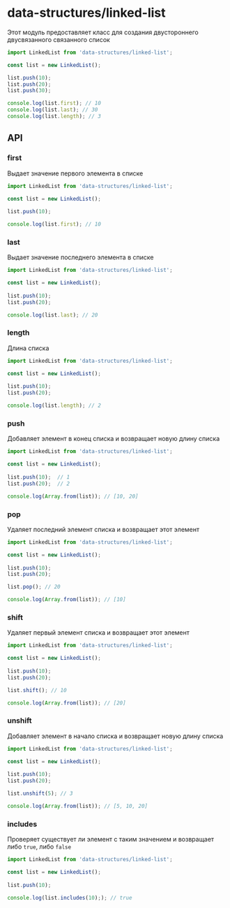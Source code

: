 # data-structures/linked-list

Этот модуль предоставляет класс для создания двустороннего двусвязанного связанного список

```js
import LinkedList from 'data-structures/linked-list';

const list = new LinkedList();

list.push(10);
list.push(20);
list.push(30);

console.log(list.first); // 10
console.log(list.last); // 30
console.log(list.length); // 3
```

## API

### first

Выдает значение первого элемента в списке

```js
import LinkedList from 'data-structures/linked-list';

const list = new LinkedList();
  
list.push(10);

console.log(list.first); // 10
```

### last

Выдает значение последнего элемента в списке

```js
import LinkedList from 'data-structures/linked-list';

const list = new LinkedList();
  
list.push(10);
list.push(20);

console.log(list.last); // 20
```

### length

Длина списка

```js
import LinkedList from 'data-structures/linked-list';

const list = new LinkedList();
  
list.push(10);
list.push(20);

console.log(list.length); // 2
```

### push

Добавляет элемент в конец списка и возвращает новую длину списка

```js
import LinkedList from 'data-structures/linked-list';

const list = new LinkedList();
  
list.push(10);  // 1
list.push(20);  // 2

console.log(Array.from(list)); // [10, 20]
```

### pop

Удаляет последний элемент списка и возвращает этот элемент

```js
import LinkedList from 'data-structures/linked-list';

const list = new LinkedList();
  
list.push(10);
list.push(20); 

list.pop(); // 20

console.log(Array.from(list)); // [10]
```

### shift

Удаляет первый элемент списка и возвращает этот элемент

```js
import LinkedList from 'data-structures/linked-list';

const list = new LinkedList();
  
list.push(10);
list.push(20); 

list.shift(); // 10

console.log(Array.from(list)); // [20]
```

### unshift

Добавляет элемент в начало списка и возвращает новую длину списка

```js
import LinkedList from 'data-structures/linked-list';

const list = new LinkedList();
  
list.push(10);
list.push(20); 

list.unshift(5); // 3

console.log(Array.from(list)); // [5, 10, 20]
```

### includes

Проверяет существует ли элемент с таким значением и возвращает либо `true`, либо `false`

```js
import LinkedList from 'data-structures/linked-list';

const list = new LinkedList();
  
list.push(10);

console.log(list.includes(10);); // true
```